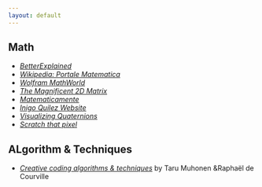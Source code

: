 ```yaml
---
layout: default
---
```


## Math

* _[BetterExplained](https://betterexplained.com/)_
* _[Wikipedia: Portale Matematica](https://it.wikipedia.org/wiki/Portale:Matematica)_
* _[Wolfram MathWorld](http://mathworld.wolfram.com/)_
* _[The Magnificent 2D Matrix](http://ncase.me/matrix/)_
* _[Matematicamente](https://www.matematicamente.it/)_
* _[Inigo Quilez Website](https://iquilezles.org/)_
* _[Visualizing Quaternions](https://eater.net/quaternions)_
* _[Scratch that pixel](https://www.scratchapixel.com/)_

## ALgorithm & Techniques

* _[Creative coding algorithms & techniques](https://www.notion.so/Creative-coding-algorithms-techniques-c5550ef2f7574126bdc77b09ed76651b)_ by Taru Muhonen &Raphaël de Courville

